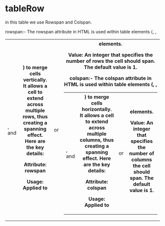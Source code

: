 # tableRow
in this table we use Rowspan and Colspan.

rowspan:-
The rowspan attribute in HTML is used within table elements (<table>, <tr>, <td>, and <th>) to merge cells vertically. It allows a cell to extend across multiple rows, thus creating a spanning effect. Here are the key details:

Attribute: rowspan

Usage: Applied to <td> or <th> elements.

Value: An integer that specifies the number of rows the cell should span. The default value is 1.

colspan:-
The colspan attribute in HTML is used within table elements (<table>, <tr>, <td>, and <th>) to merge cells horizontally. It allows a cell to extend across multiple columns, thus creating a spanning effect. Here are the key details:

Attribute: colspan

Usage: Applied to <td> or <th> elements.

Value: An integer that specifies the number of columns the cell should span. The default value is 1.
